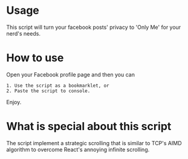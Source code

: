 # Usage
This script will turn your facebook posts' privacy to 'Only Me' for your nerd's needs.
# How to use
Open your Facebook profile page and then you can 
```
1. Use the script as a bookmarklet, or
2. Paste the script to console.
```
Enjoy.

# What is special about this script
The script implement a strategic scrolling that is similar to TCP's AIMD algorithm to overcome React's annoying infinite scrolling.
